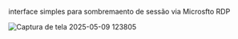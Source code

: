 interface simples para sombremaento de sessão via Microsfto RDP 

![Captura de tela 2025-05-09 123805](https://github.com/user-attachments/assets/aeb13800-93b7-48fd-a29f-f9aaa365ce74)
